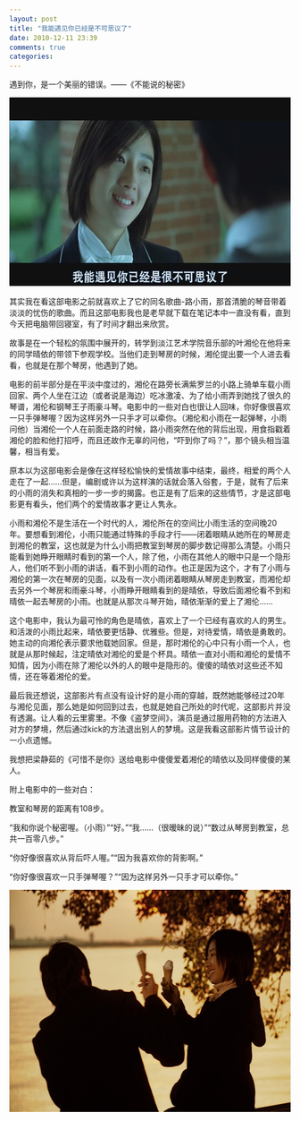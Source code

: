 ```yaml
---
layout: post
title: "我能遇见你已经是不可思议了"
date: 2010-12-11 23:39
comments: true
categories: 
---
```

遇到你，是一个美丽的错误。——《不能说的秘密》

<a href="/static/images/2010/12/secret1.jpg"><img src="/static/images/2010/12/secret1.jpg" alt="" title="secret1" width="600" height="337" class="alignnone size-full wp-image-142073" /></a>

其实我在看这部电影之前就喜欢上了它的同名歌曲-路小雨，那首清脆的琴音带着淡淡的忧伤的歌曲。而且这部电影我也是老早就下载在笔记本中一直没有看，直到今天把电脑带回寝室，有了时间才翻出来欣赏。

故事是在一个轻松的氛围中展开的，转学到淡江艺术学院音乐部的叶湘伦在他将来的同学晴依的带领下参观学校。当他们走到琴房的时候，湘伦提出要一个人进去看看，也就是在那个琴房，他遇到了她。<!--more-->

电影的前半部分是在平淡中度过的，湘伦在路旁长满紫罗兰的小路上骑单车载小雨回家、两个人坐在江边（或者说是海边）吃冰激凌、为了给小雨弄到她找了很久的琴谱，湘伦和钢琴王子雨豪斗琴。电影中的一些对白也很让人回味，你好像很喜欢一只手弹琴喔？因为这样另外一只手才可以牵你。（湘伦和小雨在一起弹琴，小雨问他）当湘伦一个人在前面走路的时候，路小雨突然在他的背后出现，用食指戳着湘伦的脸和他打招呼，而且还故作无辜的问他，“吓到你了吗？”，那个镜头相当温馨，相当有爱。

原本以为这部电影会是像在这样轻松愉快的爱情故事中结束，最终，相爱的两个人走在了一起……但是，编剧或许以为这样演的话就会落入俗套，于是，就有了后来的小雨的消失和真相的一步一步的揭露。也正是有了后来的这些情节，才是这部电影更有看头，他们两个的爱情故事才更让人隽永。

小雨和湘伦不是生活在一个时代的人，湘伦所在的空间比小雨生活的空间晚20年。要想看到湘伦，小雨只能通过特殊的手段才行——闭着眼睛从她所在的琴房走到湘伦的教室，这也就是为什么小雨把教室到琴房的脚步数记得那么清楚。小雨只能看到她睁开眼睛时看到的第一个人，除了他，小雨在其他人的眼中只是一个隐形人，他们听不到小雨的讲话，看不到小雨的动作。也正是因为这个，才有了小雨与湘伦的第一次在琴房的见面，以及有一次小雨闭着眼睛从琴房走到教室，而湘伦却去另外一个琴房和雨豪斗琴，小雨睁开眼睛看到的是晴依，导致后面湘伦看不到和晴依一起去琴房的小雨。也就是从那次斗琴开始，晴依渐渐的爱上了湘伦……
 
这个电影中，我认为最可怜的角色是晴依，喜欢上了一个已经有喜欢的人的男生。和活泼的小雨比起来，晴依要更恬静、优雅些。但是，对待爱情，晴依是勇敢的。她主动的向湘伦表示要求他载她回家。但是，那时湘伦的心中只有小雨一个人，也就是从那时候起，注定晴依对湘伦的爱是个杯具。晴依一直对小雨和湘伦的爱情不知情，因为小雨在除了湘伦以外的人的眼中是隐形的。傻傻的晴依对这些还不知情，还在等着湘伦的爱。

最后我还想说，这部影片有点没有设计好的是小雨的穿越，既然她能够经过20年与湘伦见面，那么她是如何回到过去，也就是她自己所处的时代呢，这部影片并没有透漏。让人看的云里雾里。不像《盗梦空间》，演员是通过服用药物的方法进入对方的梦境，然后通过kick的方法退出别人的梦境。这是我看这部影片情节设计的一小点遗憾。

我想把梁静茹的《可惜不是你》送给电影中傻傻爱着湘伦的晴依以及同样傻傻的某人。

附上电影中的一些对白：

教室和琴房的距离有108步。

“我和你说个秘密喔。（小雨）”“好。”“我……（很暧昧的说）”“数过从琴房到教室，总共一百零八步。”

“你好像很喜欢从背后吓人喔。”“因为我喜欢你的背影啊。”

“你好像很喜欢一只手弹琴喔？”“因为这样另外一只手才可以牵你。”

<a href="/static/images/2010/12/secret2.jpg"><img src="/static/images/2010/12/secret2.jpg" alt="" title="secret2" width="600" height="397" class="alignnone size-full wp-image-142075" /></a>